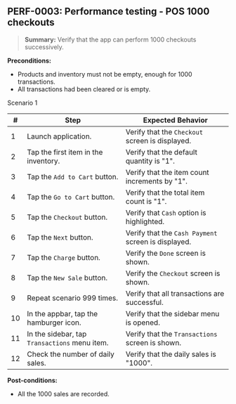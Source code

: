 ## **PERF-0003:** Performance testing - POS 1000 checkouts  

> **Summary:** Verify that the app can perform 1000 checkouts successively.  <br>

**Preconditions:**
 - Products and inventory must not be empty, enough for 1000 transactions.  
 - All transactions had been cleared or is empty.  

Scenario 1 

 | \# | Step | Expected Behavior | 
 |----|------|-------------------| 
 |  1 | Launch application.                    | Verify that the `Checkout` screen is displayed. | 
 |  2 | Tap the first item in the inventory.   | Verify that the default quantity is "1". | 
 |  3 | Tap the `Add to Cart` button.          | Verify that the item count increments by "1". | 
 |  4 | Tap the `Go to Cart` button.           | Verify that the total item count is "1". | 
 |  5 | Tap the `Checkout` button.             | Verify that `Cash` option is highlighted.  | 
 |  6 | Tap the `Next` button.                 | Verify that the `Cash Payment` screen is displayed. | 
 |  7 | Tap the `Charge` button.               | Verify the `Done` screen is shown. | 
 |  8 | Tap the `New Sale` button.             | Verify the `Checkout` screen  is shown. | 
 |  9 | Repeat scenario 999 times.             | Verify that all transactions are successful. |  
 | 10 | In the appbar, tap the hamburger icon. | Verify that the sidebar menu is opened. |   
 | 11 | In the sidebar, tap `Transactions` menu item. | Verify that the `Transactions` screen is shown. |   
 | 12 | Check the number of daily sales. | Verify that the daily sales is "1000". |    

**Post-conditions:**  

 - All the 1000 sales are recorded.
